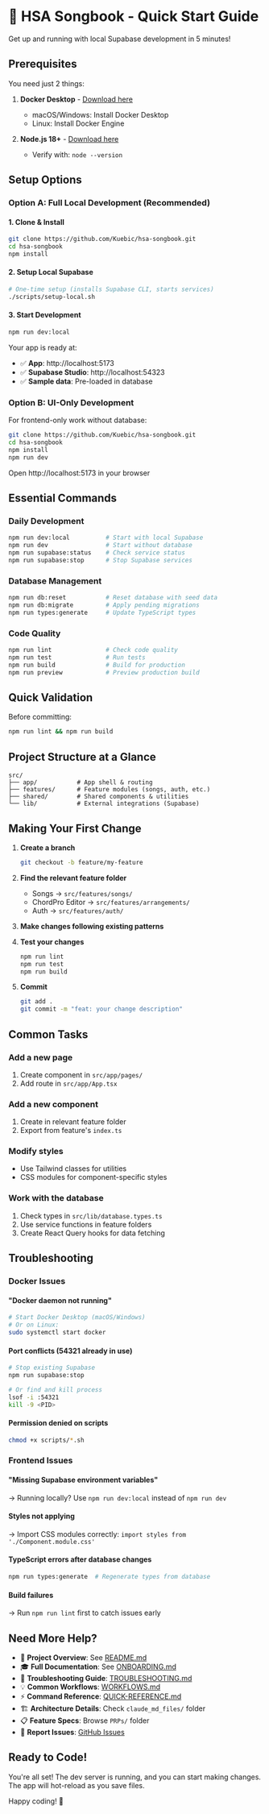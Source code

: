 # 🚀 HSA Songbook - Quick Start Guide

Get up and running with local Supabase development in 5 minutes!

## Prerequisites

You need just 2 things:

1. **Docker Desktop** - [Download here](https://www.docker.com/products/docker-desktop)
   - macOS/Windows: Install Docker Desktop
   - Linux: Install Docker Engine
   
2. **Node.js 18+** - [Download here](https://nodejs.org/)
   - Verify with: `node --version`

## Setup Options

### Option A: Full Local Development (Recommended)

#### 1. Clone & Install
```bash
git clone https://github.com/Kuebic/hsa-songbook.git
cd hsa-songbook
npm install
```

#### 2. Setup Local Supabase
```bash
# One-time setup (installs Supabase CLI, starts services)
./scripts/setup-local.sh
```

#### 3. Start Development
```bash
npm run dev:local
```

Your app is ready at:
- ✅ **App**: http://localhost:5173
- ✅ **Supabase Studio**: http://localhost:54323
- ✅ **Sample data**: Pre-loaded in database

### Option B: UI-Only Development

For frontend-only work without database:

```bash
git clone https://github.com/Kuebic/hsa-songbook.git
cd hsa-songbook
npm install
npm run dev
```

Open http://localhost:5173 in your browser

## Essential Commands

### Daily Development
```bash
npm run dev:local          # Start with local Supabase
npm run dev                # Start without database
npm run supabase:status    # Check service status
npm run supabase:stop      # Stop Supabase services
```

### Database Management
```bash
npm run db:reset           # Reset database with seed data
npm run db:migrate         # Apply pending migrations
npm run types:generate     # Update TypeScript types
```

### Code Quality
```bash
npm run lint               # Check code quality
npm run test               # Run tests
npm run build              # Build for production
npm run preview            # Preview production build
```

## Quick Validation
Before committing:
```bash
npm run lint && npm run build
```

## Project Structure at a Glance

```
src/
├── app/           # App shell & routing
├── features/      # Feature modules (songs, auth, etc.)
├── shared/        # Shared components & utilities
└── lib/           # External integrations (Supabase)
```

## Making Your First Change

1. **Create a branch**
   ```bash
   git checkout -b feature/my-feature
   ```

2. **Find the relevant feature folder**
   - Songs → `src/features/songs/`
   - ChordPro Editor → `src/features/arrangements/`
   - Auth → `src/features/auth/`

3. **Make changes following existing patterns**

4. **Test your changes**
   ```bash
   npm run lint
   npm run test
   npm run build
   ```

5. **Commit**
   ```bash
   git add .
   git commit -m "feat: your change description"
   ```

## Common Tasks

### Add a new page
1. Create component in `src/app/pages/`
2. Add route in `src/app/App.tsx`

### Add a new component
1. Create in relevant feature folder
2. Export from feature's `index.ts`

### Modify styles
- Use Tailwind classes for utilities
- CSS modules for component-specific styles

### Work with the database
1. Check types in `src/lib/database.types.ts`
2. Use service functions in feature folders
3. Create React Query hooks for data fetching

## Troubleshooting

### Docker Issues

#### "Docker daemon not running"
```bash
# Start Docker Desktop (macOS/Windows)
# Or on Linux:
sudo systemctl start docker
```

#### Port conflicts (54321 already in use)
```bash
# Stop existing Supabase
npm run supabase:stop

# Or find and kill process
lsof -i :54321
kill -9 <PID>
```

#### Permission denied on scripts
```bash
chmod +x scripts/*.sh
```

### Frontend Issues

#### "Missing Supabase environment variables"
→ Running locally? Use `npm run dev:local` instead of `npm run dev`

#### Styles not applying
→ Import CSS modules correctly: `import styles from './Component.module.css'`

#### TypeScript errors after database changes
```bash
npm run types:generate  # Regenerate types from database
```

#### Build failures
→ Run `npm run lint` first to catch issues early

## Need More Help?

- 📖 **Project Overview**: See [README.md](../README.md)
- 🎓 **Full Documentation**: See [ONBOARDING.md](./ONBOARDING.md)
- 🔧 **Troubleshooting Guide**: [TROUBLESHOOTING.md](./TROUBLESHOOTING.md)
- 💡 **Common Workflows**: [WORKFLOWS.md](./WORKFLOWS.md)
- ⚡ **Command Reference**: [QUICK-REFERENCE.md](./QUICK-REFERENCE.md)
- 🏗️ **Architecture Details**: Check `claude_md_files/` folder
- 📋 **Feature Specs**: Browse `PRPs/` folder
- 🐛 **Report Issues**: [GitHub Issues](https://github.com/Kuebic/hsa-songbook/issues)

## Ready to Code!

You're all set! The dev server is running, and you can start making changes. The app will hot-reload as you save files.

Happy coding! 🚀